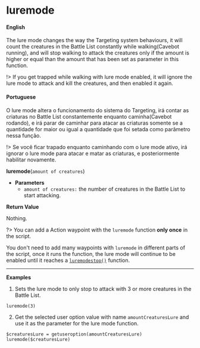 
# luremode

<!-- tabs:start -->

#### **English**

The lure mode changes the way the Targeting system behaviours, it will count the creatures in the Battle List constantly while walking(Cavebot running), and will stop walking to attack the creatures only if the amount is higher or equal than the amount that has been set as parameter in this function.

!> If you get trapped while walking with lure mode enabled, it will ignore the lure mode to attack and kill the creatures, and then enabled it again.

#### **Portuguese**

O lure mode altera o funcionamento do sistema do Targeting, irá contar as criaturas no Battle List constantemente enquanto caminha(Cavebot rodando), e irá parar de caminhar para atacar as criaturas somente se a quantidade for maior ou igual a quantidade que foi setada como parâmetro nessa função.

!> Se você ficar trapado enquanto caminhando com o lure mode ativo, irá ignorar o lure mode para atacar e matar as criaturas, e posteriormente habilitar novamente.



<!-- tabs:end -->

**luremode**(`amount of creatures`)


- **Parameters**
  - `amount of creatures:` the number of creatures in the Battle List to start attacking.


**Return Value**

Nothing.


?> You can add a Action waypoint with the `luremode` function **only once** in the script.

You don't need to add many waypoints with `luremode` in different parts of the script, once it runs the function, the lure mode will continue to be enabled until it reaches a [`luremodestop()`](cavebot/functions/luremodestop.md) function.

---

**Examples**

1. Sets the lure mode to only stop to attack with 3 or more creatures in the Battle List.

```action
luremode(3)
```

2. Get the selected user option value with name `amountCreaturesLure` and use it as the parameter for the lure mode function.

```action
$creaturesLure = getuseroption(amountCreaturesLure)
luremode($creaturesLure)
```

